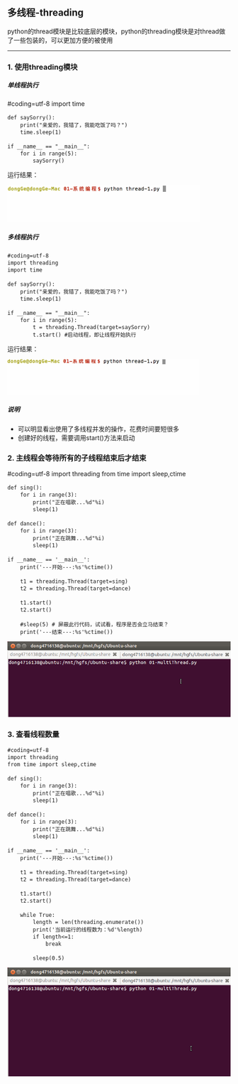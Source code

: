 ## 多线程-threading
python的thread模块是比较底层的模块，python的threading模块是对thread做了一些包装的，可以更加方便的被使用

---
### 1. 使用threading模块
##### 单线程执行
#coding=utf-8
    import time

    def saySorry():
        print("亲爱的，我错了，我能吃饭了吗？")
        time.sleep(1)

    if __name__ == "__main__":
        for i in range(5):
            saySorry()
运行结果：

![alt文本](Images/02-就业班-01-6.gif "Title")

##### 多线程执行
    #coding=utf-8
    import threading
    import time

    def saySorry():
        print("亲爱的，我错了，我能吃饭了吗？")
        time.sleep(1)

    if __name__ == "__main__":
        for i in range(5):
            t = threading.Thread(target=saySorry)
            t.start() #启动线程，即让线程开始执行
运行结果：

![alt文本](Images/02-就业班-01-5.gif "Title")

##### 说明
+ 可以明显看出使用了多线程并发的操作，花费时间要短很多
+ 创建好的线程，需要调用start()方法来启动

### 2. 主线程会等待所有的子线程结束后才结束
#coding=utf-8
    import threading
    from time import sleep,ctime

    def sing():
        for i in range(3):
            print("正在唱歌...%d"%i)
            sleep(1)

    def dance():
        for i in range(3):
            print("正在跳舞...%d"%i)
            sleep(1)

    if __name__ == '__main__':
        print('---开始---:%s'%ctime())

        t1 = threading.Thread(target=sing)
        t2 = threading.Thread(target=dance)

        t1.start()
        t2.start()

        #sleep(5) # 屏蔽此行代码，试试看，程序是否会立马结束？
        print('---结束---:%s'%ctime())

![alt文本](Images/18.gif "Title")

### 3. 查看线程数量
    #coding=utf-8
    import threading
    from time import sleep,ctime

    def sing():
        for i in range(3):
            print("正在唱歌...%d"%i)
            sleep(1)

    def dance():
        for i in range(3):
            print("正在跳舞...%d"%i)
            sleep(1)

    if __name__ == '__main__':
        print('---开始---:%s'%ctime())

        t1 = threading.Thread(target=sing)
        t2 = threading.Thread(target=dance)

        t1.start()
        t2.start()

        while True:
            length = len(threading.enumerate())
            print('当前运行的线程数为：%d'%length)
            if length<=1:
                break

            sleep(0.5)

![alt文本](Images/17.gif "Title")
